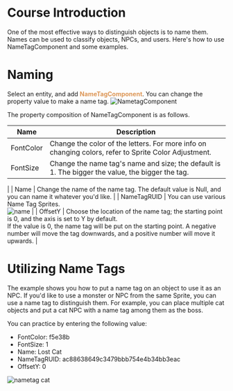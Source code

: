 # Course Introduction

One of the most effective ways to distinguish objects is to name them.
Names can be used to classify objects, NPCs, and users.
Here's how to use NameTagComponent and some examples.

# Naming

Select an entity, and add <span style="color: #dc9656">**NameTagComponent**</span>.
You can change the property value to make a name tag.
![NametagComponent](https://mod-file.dn.nexoncdn.co.kr/bbs/1633505174925b7f918183b8d46d996e32b3e84b3c15d.png)

The property composition of NameTagComponent is as follows.

| Name | Description |
| --- | --- |
| FontColor | Change the color of the letters. For more info on changing colors, refer to Sprite Color Adjustment. |
| FontSize | Change the name tag's name and size; the default is 1. The bigger the value, the bigger the tag. |
|
| Name | Change the name of the name tag. The default value is Null, and you can name it whatever you'd like. |
| NameTagRUID | You can use various Name Tag Sprites.<br>![name](https://mod-file.dn.nexoncdn.co.kr/bbs/1682065127446a1289f492f38401abbff1b9f791dbd13.png{"width":"500px"} "name") |
| OffsetY | Choose the location of the name tag; the starting point is 0, and the axis is set to Y by default. <br>If the value is 0, the name tag will be put on the starting point. A negative number will move the tag downwards, and a positive number will move it upwards. |

# Utilizing Name Tags

The example shows you how to put a name tag on an object to use it as an NPC.
If you'd like to use a monster or NPC from the same Sprite, you can use a name tag to distinguish them.
For example, you can place multiple cat objects and put a cat NPC with a name tag among them as the boss.

You can practice by entering the following value:

* FontColor: f5e38b
* FontSize: 1
* Name: Lost Cat
* NameTagRUID: ac88638649c3479bbb754e4b34bb3eac
* OffsetY: 0

![nametag cat](https://mod-file.dn.nexoncdn.co.kr/bbs/1656464315991005b3cae5aef4145a89c2fb8338abe15.jpg)